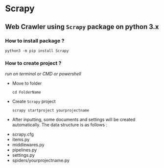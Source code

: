 # Scrapy
## Web Crawler using `Scrapy` package on python 3.x

### How to install package ?
  `python3 -m pip install Scrapy`

### How to create project ?
_run on terminal or CMD or powershell_
- Move to folder 

  `cd FolderName`
- Create `Scrapy` project

  `scrapy startproject yourprojectname`
- After inputting, some documents and settings will be created automatically. The data structure is as follows :

 * scrapy.cfg
 * items.py
 * middlewares.py
 * pipelines.py
 * settings.py
 * spiders/yourprojectname.py
